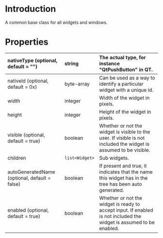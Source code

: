 # Introduction #

A common base class for all widgets and windows.

# Properties #

| nativeType (optional, default = "") | string | The actual type, for instance "QtPushButton" in QT. |
|:------------------------------------|:-------|:----------------------------------------------------|
| nativeId (optional, default = 0x)   | byte-array | Can be used as a way to identify a particular widget with a unique id. |
| width                               | integer | Width of the widget in pixels.                      |
| height                              | integer | Height of the widget in pixels.                     |
| visible (optional, default = true)  | boolean | Whether or not the widget is visible to the user. If visible is not included the widget is assumed to be visible. |
| children                            | `list<Widget>` | Sub widgets.                                        |
| autoGeneratedName (optional, default = false) | boolean | If present and true, it indicates that the name this widget has in the tree has been auto generated. |
| enabled (optional, default = true)  | boolean | Whether or not the widget is ready to accept input. If enabled is not included the widget is assumed to be enabled. |